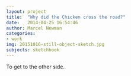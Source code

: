 ```yaml
---
layout: project
title:  "Why did the Chicken cross the road?"
date:   2014-04-25 16:54:46
author: Marcel Newman
categories:
- work
img: 20151016-still-object-sketch.jpg
subjects: sketchbook
---
```

To get to the other side.